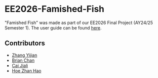 # EE2026-Famished-Fish
"Famished Fish" was made as part of our EE2026 Final Project (AY24/25 Semester 1). The user guide can be found [here](./User_Guide.pdf).

## Contributors

- [Zhang Yijian](https://github.com/yijiano)
- [Brian Chan]()
- [Cai Jiali](https://github.com/kemilii)
- [Hoe Zhan Hao](https://github.com/H-ZhanHao)
